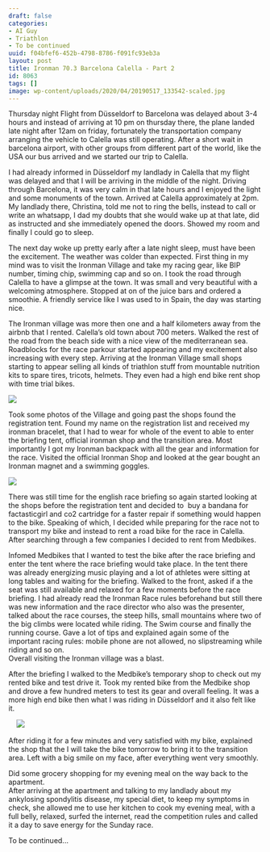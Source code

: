 ```yaml
---
draft: false
categories:
- AI Guy
- Triathlon
- To be continued
uuid: f04bfef6-452b-4798-8786-f091fc93eb3a
layout: post
title: Ironman 70.3 Barcelona Calella - Part 2
id: 8063
tags: []
image: wp-content/uploads/2020/04/20190517_133542-scaled.jpg
---
```


Thursday night Flight from Düsseldorf to Barcelona was delayed about 3-4 hours and instead of arriving at 10 pm on thursday there, the plane landed late night after 12am on friday, fortunately the transportation company arranging the vehicle to Calella was still operating. After a short wait in barcelona airport, with other groups from different part of the world, like the USA our bus arrived and we started our trip to Calella.

I had already informed in Düsseldorf my landlady in Calella that my flight was delayed and that I will be arriving in the middle of the night. Driving through Barcelona, it was very calm in that late hours and I enjoyed the light and some monuments of the town. Arrived at Calella approximately at 2pm. My landlady there, Christina, told me not to ring the bells, instead to call or write an whatsapp, I dad my doubts that she would wake up at that late, did as instructed and she immediately opened the doors. Showed my room and finally I could go to sleep.

The next day woke up pretty early after a late night sleep, must have been the excitement. The weather was colder than expected. First thing in my mind was to visit the Ironman Village and take my racing gear, like BIP number, timing chip, swimming cap and so on. I took the road through Calella to have a glimpse at the town. It was small and very beautiful with a welcoming atmosphere. Stopped at on of the juice bars and ordered a smoothie. A friendly service like I was used to in Spain, the day was starting nice.

The Ironman village was more then one and a half kilometers away from the airbnb that I rented. Calella’s old town about 700 meters. Walked the rest of the road from the beach side with a nice view of the mediterranean sea. Roadblocks for the race parkour started appearing and my excitement also increasing with every step. Arriving at the Ironman Village small shops starting to appear selling all kinds of triathlon stuff from mountable nutrition kits to spare tires, tricots, helmets. They even had a high end bike rent shop with time trial bikes.&nbsp;

![](https://factastichealth.com/wp-content/uploads/2020/04/20190517_133542-scaled.jpg)

Took some photos of the Village and going past the shops found the registration tent. Found my name on the registration list and received my ironman bracelet, that I had to wear for whole of the event to able to enter the briefing tent, official ironman shop and the transition area. Most importantly I got my Ironman backpack with all the gear and information for the race. Visited the official Ironman Shop and looked at the gear bought an Ironman magnet and a swimming goggles.

![](https://factastichealth.com/wp-content/uploads/2020/04/20190517_133222-scaled.jpg)

There was still time for the english race briefing so again started looking at the shops before the registration tent and decided to&nbsp; buy a bandana for factasticgirl and co2 cartridge for a faster repair if something would happen to the bike. Speaking of which, I decided while preparing for the race not to transport my bike and instead to rent a road bike for the race in Calella. After searching through a few companies I decided to rent from Medbikes.

Infomed Medbikes that I wanted to test the bike after the race briefing and enter the tent where the race briefing would take place. In the tent there was already energizing music playing and a lot of athletes were sitting at long tables and waiting for the briefing. Walked to the front, asked if a the seat was still available and relaxed for a few moments before the race briefing. I had already read the Ironman Race rules beforehand but still there was new information and the race director who also was the presenter, talked about the race courses, the steep hills, small mountains where two of the big climbs were located while riding. The Swim course and finally the running course. Gave a lot of tips and explained again some of the important racing rules: mobile phone are not allowed, no slipstreaming while riding and so on.  
Overall visiting the Ironman village was a blast.

After the briefing I walked to the Medbike’s temporary shop to check out my rented bike and test drive it. Took my rented bike from the Medbike shop and drove a few hundred meters to test its gear and overall feeling. It was a more high end bike then what I was riding in Düsseldorf and it also felt like it.&nbsp;

&nbsp;&nbsp;&nbsp; ![](https://factastichealth.com/wp-content/uploads/2020/04/20190517_145120-scaled.jpg)

After riding it for a few minutes and very satisfied with my bike, explained the shop that the I will take the bike tomorrow to bring it to the transition area. Left with a big smile on my face, after everything went very smoothly.  
  
Did some grocery shopping for my evening meal on the way back to the apartment.   
After arriving at the apartment and talking to my landlady about my ankylosing spondylitis disease, my special diet, to keep my symptoms in check, she allowed me to use her kitchen to cook my evening meal, with a full belly, relaxed, surfed the internet, read the competition rules and called it a day to save energy for the Sunday race.  
  
To be continued...

